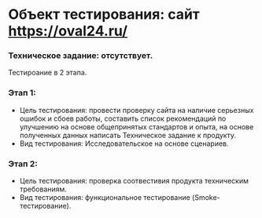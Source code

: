 # Объект тестирования: сайт https://oval24.ru/
### Техническое задание: отсутствует.
Тестироание в 2 этапа.
### Этап 1:
+ Цель тестирования: провести проверку сайта на наличие серьезных ошибок и сбоев работы, составить список рекомендаций по улучшению на основе общепринятых стандартов и опыта, на основе полученных данных написать Техническое задание к продукту.
+ Вид тестирования: Исследовательское на основе сценариев.
### Этап 2:
+ Цель тестирования: проверка соотвестивия продукта техническим требованиям.
+ Вид тестирования: функциональное тестирование (Smoke-тестирование).
